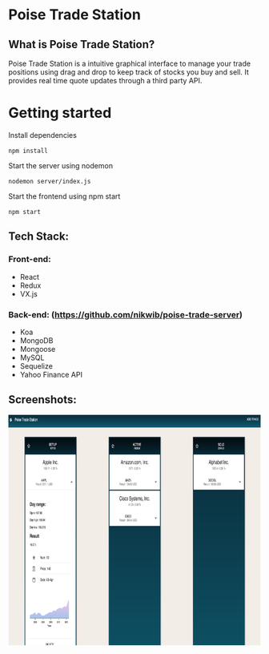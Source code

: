 # Poise Trade Station

## What is Poise Trade Station?
Poise Trade Station is a intuitive graphical interface to manage your trade positions using drag and drop to keep track of stocks you buy and sell. It provides real time quote updates through a third party API.

# Getting started

Install dependencies

```
npm install
```

Start the server using nodemon

```
nodemon server/index.js
```

Start the frontend using npm start

```
npm start
```

## Tech Stack:

### Front-end:
* React
* Redux
* VX.js


### Back-end: (https://github.com/nikwib/poise-trade-server)
* Koa
* MongoDB
* Mongoose
* MySQL
* Sequelize
* Yahoo Finance API


## Screenshots:
<div>
    <img width="960px" height="460" src="./src/assets/screenshots/main.png"></img>
  </div>

